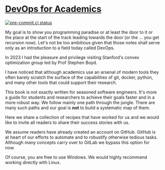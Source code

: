 # [DevOps for Academics](https://tschm.github.io/docs2github/docs/index.html)

[![pre-commit.ci status](https://results.pre-commit.ci/badge/github/tschm/docs2github/main.svg?badge_token=hmvSpyLwRMut_29BwJajJg)](https://results.pre-commit.ci/latest/github/tschm/docs2github/main?badge_token=hmvSpyLwRMut_29BwJajJg)

My goal is to show you programming paradise or at least the door to it or the
place at the start of the track leading towards the door (or the ... you get recursion now).
Let's not be too ambitious given that those notes shall serve only as an introduction
to a field today called DevOps.

In 2023 I had the pleasure and privilege visiting Stanford's convex optimization
group led by Prof Stephen Boyd.

I have noticed that although academics use an arsenal of modern tools they often
barely scratch the surface of the capabilities of git, docker, python, and many
other tools that could support their research.

This book is not exactly written for seasoned software engineers. It's more a guide
for students and researchers to achieve their goals faster and in a more robust way.
We follow mainly one path through the jungle. There are many such paths and our goal
is **not** to build a systematic map of them.

Here we share a collection of recipes that have worked for us
and we would like to invite all readers to share their success stories with us.

We assume readers have already created an account on GitHub.
GitHub is at heart of our efforts to automate and to robustify otherwise tedious
tasks. Although many concepts carry over to GitLab we bypass this option for now.

Of course, you are free to use Windows. We would highly recommend working directly
with Linux.
